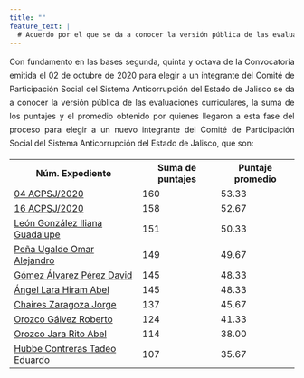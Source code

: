 ```yaml
---
title: ""
feature_text: |
  # Acuerdo por el que se da a conocer la versión pública de las evaluaciones curriculares, la suma de los puntajes y el promedio obtenido por quienes llegaron a esta fase del proceso para elegir a un nuevo integrante del Comité de Participación Social del Sistema Anticorrupción del Estado de Jalisco
---
```

<div style="text-align:justify; line-height: 1.5rem"><span>Con fundamento en las bases segunda, quinta y octava de la Convocatoria emitida el 02 de octubre de 2020 para elegir a un integrante del Comité de Participación Social del Sistema Anticorrupción del Estado de Jalisco se da a conocer la versión pública de las evaluaciones curriculares, la suma de los puntajes y el promedio obtenido por quienes llegaron a esta fase del proceso para elegir a un nuevo integrante del Comité de Participación Social del Sistema Anticorrupción del Estado de Jalisco, que son: 
</span></div>
<p></p>
<p></p>
<table class="table3"><tbody>

<tr><th><b>Núm. Expediente</b></th><th><b>Suma de puntajes</b></th><th><b>Puntaje promedio</b></th></tr>


<tr><td><a href="/cedulas/04-ACPSJ-2020.pdf">04 ACPSJ/2020</a><span style="color:#75bec4;"></span></td><td><div><span>160</span></div></td><td><div><span>53.33</span></div></td></tr>

<tr><td><a href="/cedulas/16-ACPSJ-2020.pdf">16 ACPSJ/2020</a><span style="color:#75bec4;"></span></td><td><div><span>158</span></div></td><td><div><span>52.67</span></div></td></tr>

<tr><td><a href="/cedulas/12ACPSJ2019_vf.pdf">León González Iliana Guadalupe</a><span style="color:#75bec4;"></span></td><td><div><span>151</span></div></td><td><div><span>50.33</span></div></td></tr>

<tr><td><a href="/cedulas/08ACPSJ2019_vf.pdf">Peña Ugalde Omar Alejandro</a><span style="color:#75bec4;"></span></td><td><div><span>149</span></div></td><td><div><span>49.67</span></div></td></tr>

<tr><td><a href="/cedulas/09ACPSJ2019_vf.pdf">Gómez Álvarez Pérez David</a><span style="color:#75bec4;"></span></td><td><div><span>145</span></div></td><td><div><span>48.33</span></div></td></tr>

<tr><td><a href="/cedulas/02ACPSJ2019_vf.pdf">Ángel Lara Hiram Abel</a><span style="color:#75bec4;"></span></td><td><div><span>145</span></div></td><td><div><span>48.33</span></div></td></tr>

<tr><td><a href="/cedulas/11ACPSJ2019_vf.pdf">Chaires Zaragoza Jorge</a><span style="color:#75bec4;"></span></td><td><div><span>137</span></div></td><td><div><span>45.67</span></div></td></tr>

<tr><td><a href="/cedulas/10ACPSJ2019_vf.pdf">Orozco Gálvez Roberto</a><span style="color:#75bec4;"></span></td><td><div><span>124</span></div></td><td><div><span>41.33</span></div></td></tr>

<tr><td><a href="/cedulas/06ACPSJ2019_vf.pdf">Orozco Jara Rito Abel</a><span style="color:#75bec4;"></span></td><td><div><span>114</span></div></td><td><div><span>38.00</span></div></td></tr>

<tr><td><a href="/cedulas/07ACPSJ2019_vf.pdf">Hubbe Contreras Tadeo Eduardo</a><span style="color:#75bec4;"></span></td><td><div><span>107</span></div></td><td><div><span>35.67</span></div></td></tr>


</tbody></table>

<p></p>
